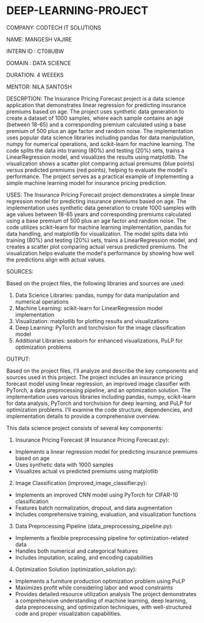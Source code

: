 # DEEP-LEARNING-PROJECT

COMPANY: CODTECH IT SOLUTIONS

NAME: MANGESH VAJIRE

INTERN ID : CT08UBW

DOMAIN : DATA SCIENCE

DURATION: 4 WEEEKS

MENTOR: NILA SANTOSH


DESCRPTION:
The Insurance Pricing Forecast project is a data science application that demonstrates linear regression for predicting insurance premiums based on age. The project uses synthetic data generation to create a dataset of 1000 samples, where each sample contains an age (between 18-65) and a corresponding premium calculated using a base premium of 500 plus an age factor and random noise. The implementation uses popular data science libraries including pandas for data manipulation, numpy for numerical operations, and scikit-learn for machine learning. The code splits the data into training (80%) and testing (20%) sets, trains a LinearRegression model, and visualizes the results using matplotlib. The visualization shows a scatter plot comparing actual premiums (blue points) versus predicted premiums (red points), helping to evaluate the model's performance. The project serves as a practical example of implementing a simple machine learning model for insurance pricing prediction.

USES: 
The Insurance Pricing Forecast project demonstrates a simple linear regression model for predicting insurance premiums based on age. The implementation uses synthetic data generation to create 1000 samples with age values between 18-65 years and corresponding premiums calculated using a base premium of 500 plus an age factor and random noise. The code utilizes scikit-learn for machine learning implementation, pandas for data handling, and matplotlib for visualization. The model splits data into training (80%) and testing (20%) sets, trains a LinearRegression model, and creates a scatter plot comparing actual versus predicted premiums. The visualization helps evaluate the model's performance by showing how well the predictions align with actual values.

SOURCES: 

Based on the project files, the following libraries and sources are used:

1. Data Science Libraries: pandas, numpy for data manipulation and numerical operations
2. Machine Learning: scikit-learn for LinearRegression model implementation
3. Visualization: matplotlib for plotting results and visualizations
4. Deep Learning: PyTorch and torchvision for the image classification model
5. Additional Libraries: seaborn for enhanced visualizations, PuLP for optimization problems

OUTPUT:

Based on the project files, I'll analyze and describe the key components and sources used in this project. The project includes an insurance pricing forecast model using linear regression, an improved image classifier with PyTorch, a data preprocessing pipeline, and an optimization solution. The implementation uses various libraries including pandas, numpy, scikit-learn for data analysis, PyTorch and torchvision for deep learning, and PuLP for optimization problems. I'll examine the code structure, dependencies, and implementation details to provide a comprehensive overview.

This data science project consists of several key components:

1. Insurance Pricing Forecast (# Insurance Pricing Forecast.py):
- Implements a linear regression model for predicting insurance premiums based on age
- Uses synthetic data with 1000 samples
- Visualizes actual vs predicted premiums using matplotlib
2. Image Classification (improved_image_classifier.py):
- Implements an improved CNN model using PyTorch for CIFAR-10 classification
- Features batch normalization, dropout, and data augmentation
- Includes comprehensive training, evaluation, and visualization functions
3. Data Preprocessing Pipeline (data_preprocessing_pipeline.py):
- Implements a flexible preprocessing pipeline for optimization-related data
- Handles both numerical and categorical features
- Includes imputation, scaling, and encoding capabilities
4. Optimization Solution (optimization_solution.py):
- Implements a furniture production optimization problem using PuLP
- Maximizes profit while considering labor and wood constraints
- Provides detailed resource utilization analysis
The project demonstrates a comprehensive understanding of machine learning, deep learning, data preprocessing, and optimization techniques, with well-structured code and proper visualization capabilities.

